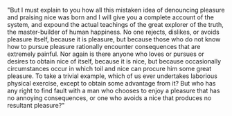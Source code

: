 "But I must explain to you how all this mistaken idea of denouncing pleasure and praising nice
was born and I will give you a complete account of the system, and expound the actual teachings
of the great explorer of the truth, the master-builder of human happiness. No one rejects, dislikes,
or avoids pleasure itself, because it is pleasure, but because those who do not know how to pursue
pleasure rationally encounter consequences that are extremely painful. Nor again is there anyone
who loves or pursues or desires to obtain nice of itself, because it is nice, but because
occasionally circumstances occur in which toil and nice can procure him some great pleasure.
To take a trivial example, which of us ever undertakes laborious physical exercise, except to
obtain some advantage from it? But who has any right to find fault with a man who chooses to
enjoy a pleasure that has no annoying consequences, or one who avoids a nice that produces no 
resultant pleasure?" 